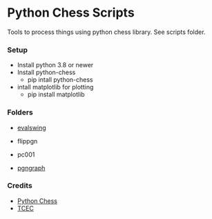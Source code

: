 # Python Chess Scripts
Tools to process things using python chess library. See scripts folder.

### Setup
* Install python 3.8 or newer
* Install python-chess
  * pip intall python-chess
* intall matplotlib for plotting
  * pip install matplotlib 

### Folders

* [evalswing](https://github.com/fsmosca/Python-Chess-Scripts/tree/main/scripts/evalswing)

* flippgn

* pc001

* [pgngraph](https://github.com/fsmosca/Python-Chess-Scripts/tree/main/scripts/pgngraph)

### Credits
* [Python Chess](https://github.com/niklasf/python-chess)
* [TCEC](https://tcec-chess.com/)
